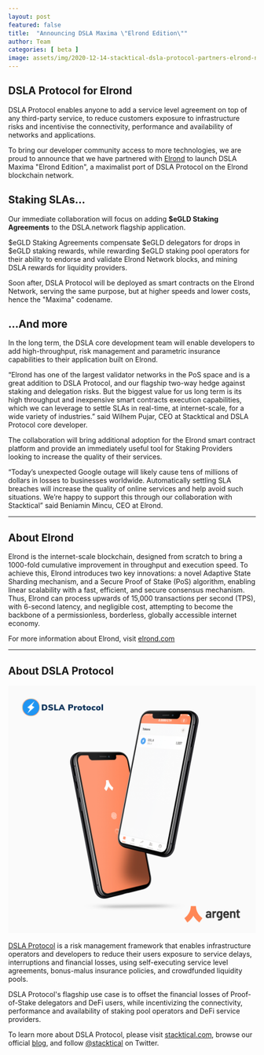 ```yaml
---
layout: post
featured: false
title:  "Announcing DSLA Maxima \"Elrond Edition\""
author: Team
categories: [ beta ]
image: assets/img/2020-12-14-stacktical-dsla-protocol-partners-elrond-network-blockchain-cryptocurrency-defi.jpg
---
```


## DSLA Protocol for Elrond

DSLA Protocol enables anyone to add a service level agreement on top of any third-party service, to reduce customers exposure to infrastructure risks and incentivise the connectivity, performance and availability of networks and applications. 

To bring our developer community access to more technologies, we are proud to announce that we have partnered with [Elrond](https://elrond.com/) to launch DSLA Maxima "Elrond Edition", a maximalist port of DSLA Protocol on the Elrond blockchain network.

## Staking SLAs...

Our immediate collaboration will focus on adding **$eGLD Staking Agreements** to the DSLA.network flagship application. 

$eGLD Staking Agreements compensate $eGLD delegators for drops in $eGLD staking rewards, while rewarding $eGLD staking pool operators for their ability to endorse and validate Elrond Network blocks, and mining DSLA rewards for liquidity providers.

Soon after, DSLA Protocol will be deployed as smart contracts on the Elrond Network, serving the same purpose, but at higher speeds and lower costs, hence the "Maxima" codename.

## ...And more

In the long term, the DSLA core development team will enable developers to add high-throughput, risk management and parametric insurance capabilities to their application built on Elrond.

“Elrond has one of the largest validator networks in the PoS space and is a great addition to DSLA Protocol, and our flagship two-way hedge against staking and delegation risks. But the biggest value for us long term is its high throughput and inexpensive smart contracts execution capabilities, which we can leverage to settle SLAs in real-time, at internet-scale, for a wide variety of industries.” said Wilhem Pujar, CEO at Stacktical and DSLA Protocol core developer.

The collaboration will bring additional adoption for the Elrond smart contract platform and provide an immediately useful tool for Staking Providers looking to increase the quality of their services.

“Today’s unexpected Google outage will likely cause tens of millions of dollars in losses to businesses worldwide. Automatically settling SLA breaches will increase the quality of online services and help avoid such situations. We’re happy to support this through our collaboration with Stacktical” said Beniamin Mincu, CEO at Elrond.  

___

## About Elrond

Elrond is the internet-scale blockchain, designed from scratch to bring a 1000-fold cumulative improvement in throughput and execution speed. To achieve this, Elrond introduces two key innovations: a novel Adaptive State Sharding mechanism, and a Secure Proof of Stake (PoS) algorithm, enabling linear scalability with a fast, efficient, and secure consensus mechanism. Thus, Elrond can process upwards of 15,000 transactions per second (TPS), with 6-second latency, and negligible cost, attempting to become the backbone of a permissionless, borderless, globally accessible internet economy.

For more information about Elrond, visit [elrond.com](https://elrond.com/)

___


## About DSLA Protocol

[![DSLA Token, now on Argent wallet](/assets/img/2020-08-26-dsla-token-available-on-Argent-keyless-wallet-screenshot.jpg)](https://stacktical.com)

[DSLA Protocol](https://stacktical.com) is a risk management framework that enables infrastructure operators and developers to reduce their users exposure to service delays, interruptions and financial losses, using self-executing service level agreements, bonus-malus insurance policies, and crowdfunded liquidity pools.

DSLA Protocol's flagship use case is to offset the financial losses of Proof-of-Stake delegators and DeFi users, while incentivizing the connectivity, performance and availability of staking pool operators and DeFi service providers.

To learn more about DSLA Protocol, please visit [stacktical.com](https://stacktical.com), browse our official [blog](https://blog.stacktical.com), and follow [@stacktical](https://twitter.com/Stacktical) on Twitter.
